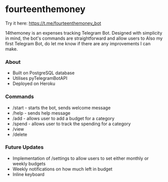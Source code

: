 # fourteenthemoney
Try it here: https://t.me/fourteenthemoney_bot

14themoney is an expenses tracking Telegram Bot. Designed with simplicity in mind, the bot's commands are straightforward and allow users to 
Also my first Telegram Bot, do let me know if there are any improvements I can make. 

### About
- Built on PostgreSQL database
- Utilises pyTelegramBotAPI
- Deployed on Heroku


### Commands
- /start - starts the bot, sends welcome message
- /help - sends help message
- /add - allows user to add a budget for a category
- /spend - allows user to track the spending for a category
- /view
- /delete


### Future Updates
- Implementation of /settings to allow users to set either monthly or weekly budgets
- Weekly notifications on how much left in budget
- Inline keyboard

